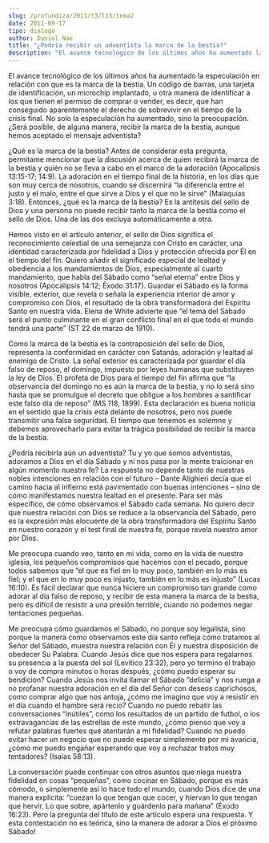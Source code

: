 ```yaml
---
slug: /profundiza/2011/t3/l13/tema2
date: 2011-09-17
tipo: dialoga
author: Daniel Nae
title: "¿Podría recibir un adventista la marca de la bestia?"
description: "El avance tecnológico de los últimos años ha aumentado la especulación en  relación con que es la marca de la bestia. Un código de barras, una tarjeta de  identificación, un microchip implantado, u otra manera de identificar a los que  tienen el permiso de comprar o vender, es..."
---
```


El avance tecnológico de los últimos años ha aumentado la especulación en relación con que es la marca de la bestia. Un código de barras, una tarjeta de identificación, un microchip implantado, u otra manera de identificar a los que tienen el permiso de comprar o vender, es decir, que han conseguido aparentemente el derecho de sobrevivir en el tiempo de la crisis final. No solo la especulación ha aumentado, sino la preocupación. ¿Será posible, de alguna manera, recibir la marca de la bestia, aunque hemos aceptado el mensaje adventista?

¿Qué es la marca de la bestia? Antes de considerar esta pregunta, permítame mencionar que la discusión acerca de quien recibirá la marca de la bestia y quién no se lleva a cabo en el marco de la adoración (Apocalipsis 13:15-17; 14:9). La adoración en el tiempo final de la historia, en los días que son muy cerca de nosotros, cuando se discernirá “la diferencia entre el justo y el malo, entre el que sirve a Dios y el que no le sirve” (Malaquías 3:18). Entonces, ¿qué es la marca de la bestia? Es la antítesis del sello de Dios y una persona no puede recibir tanto la marca de la bestia como el sello de Dios. Una de las dos excluya automáticamente a otra.

Hemos visto en el artículo anterior, el sello de Dios significa el reconocimiento celestial de una semejanza con Cristo en carácter, una identidad caracterizada por fidelidad a Dios y protección ofrecida por Él en el tiempo del fin. Quiero añadir el significado especial de lealtad y obediencia a los mandamientos de Dios, especialmente al cuarto mandamiento, que habla del Sábado como “señal eterna” entre Dios y nosotros (Apocalipsis 14:12; Éxodo 31:17). Guardar el Sábado es la forma visible, exterior, que revela o señala la experiencia interior de amor y compromiso con Dios, el resultado de la obra transformadora del Espíritu Santo en nuestra vida. Elena de White advierte que “el tema del Sábado será el punto culminante en el gran conflicto final en el que todo el mundo tendrá una parte” (ST 22 de marzo de 1910).

Como la marca de la bestia es la contraposición del sello de Dios, representa la conformidad en carácter con Satanás, adoración y lealtad al enemigo de Cristo. La señal exterior es caracterizada por guardar el día falso de reposo, el domingo, impuesto por leyes humanas que substituyen la ley de Dios. El profeta de Dios para el tiempo del fin afirma que “la observancia del domingo no es aún la marca de la bestia, y no lo será sino hasta que se promulgue el decreto que obligue a los hombres a santificar este falso día de reposo” (MS 118, 1899). Esta declaración es buena noticia en el sentido que la crisis está delante de nosotros, pero nos puede transmitir una falsa seguridad. El tiempo que tenemos es solemne y debemos aprovecharlo para evitar la trágica posibilidad de recibir la marca de la bestia.

¿Podría recibirla aún un adventista? Tu y yo que somos adventistas, adoramos a Dios en el día Sábado y ni nos pasa por la mente traicionar en algún momento nuestra fe? La respuesta no depende tanto de nuestras nobles intenciones en relación con el futuro – Dante Alighieri decía que el camino hacia al infierno está pavimentado con buenas intenciones – sino de cómo manifestamos nuestra lealtad en el presente. Para ser más específico, de cómo observamos el Sábado cada semana. No quiero decir que nuestra relación con Dios se reduce a la observancia del Sábado, pero es la expresión más elocuente de la obra transformadora del Espíritu Santo en nuestro corazón y el test final de nuestra fe, porque revela nuestro amor por Dios.

Me preocupa cuando veo, tanto en mi vida, como en la vida de nuestra iglesia, los pequeños compromisos que hacemos con el pecado, porque todos sabemos que “el que es fiel en lo muy poco, también en lo más es fiel; y el que en lo muy poco es injusto, también en lo más es injusto” (Lucas 16:10). Es fácil declarar que nunca hiciere un compromiso tan grande como adorar al día falso de reposo, y recibir de esta manera la marca de la bestia, pero es difícil de resistir a una presión terrible, cuando no podemos negar tentaciones pequeñas.

Me preocupa cómo guardamos el Sábado, no porque soy legalista, sino porque la manera como observamos este día santo refleja cómo tratamos al Señor del Sábado, muestra nuestra relación con Él y nuestra disposición de obedecer Su Palabra. Cuando Jesús dice que nos espera para regalarnos su presencia a la puesta del sol (Levítico 23:32), pero yo termino el trabajo o voy de compra minutos o horas después, ¿cómo puedo esperar su bendición? Cuando Jesús nos invita llamar el Sábado “delicia” y nos ruega a no profanar nuestra adoración en el día del Señor con deseos caprichosos, como comprar algo que nos antoja, ¿cómo me imagino que voy a resistir en el día cuando el hambre será recio? Cuando no puedo rebatir las conversaciones “inútiles”, como los resultados de un partido de futbol, o los extravagancias de las estrellas de este mundo, ¿cómo pienso que voy a refutar palabras fuertes que atentarán a mi fidelidad? Cuando no puedo evitar hacer un negocio que no puede esperar simplemente por mi avaricia, ¿cómo me puedo engañar esperando que voy a rechazar tratos muy tentadores? (Isaías 58:13).

La conversación puede continuar con otros asuntos que niega nuestra fidelidad en cosas “pequeñas”, como cocinar en Sábado, porque es más cómodo, o simplemente así lo hace todo el mundo, cuando Dios dice de una manera explícita: “cuezan lo que tengan que cocer, y hiervan lo que tengan que hervir. Lo que sobre, apártenlo y guárdenlo para mañana” (Éxodo 16:23). Pero la pregunta del título de este artículo espera una respuesta. Y esta contestación no es teórica, sino la manera de adorar a Dios el próximo Sábado!
